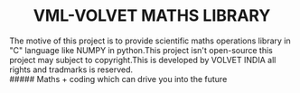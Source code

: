 <h1 align='center'>VML-VOLVET MATHS LIBRARY</h1>
The motive of this project is to provide scientific maths operations library in "C" language like NUMPY in python.This project isn't open-source this project may subject to copyright.This is developed by VOLVET INDIA all rights and tradmarks is reserved.<br/>
##### Maths + coding which can drive you into the future